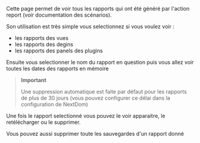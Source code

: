 Cette page permet de voir tous les rapports qui ont été généré par l'action report (voir documentation des scénarios).

Son utilisation est très simple vous selectionnez si vous voulez voir : 

-	les rapports des vues
-	les rapports des degins
-	les rapports des panels des plugins

Ensuite vous selectionner le nom du rapport en question puis vous allez voir toutes les dates des rapports en mémoire

> **Important**
>
> Une suppression automatique est faite par défaut pour les rapports de plus de 30 jours (vous pouvez configurer ce délai dans la configuration de NextDom)

Une fois le rapport selectionné vous pouvez le voir apparaitre, le retélécharger ou le supprimer.

Vous pouvez aussi supprimer toute les sauvegardes d'un rapport donné
